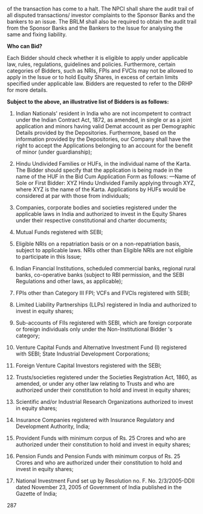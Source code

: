 of the transaction has come to a halt. The NPCI shall share the audit trail of all disputed transactions/ investor complaints to the Sponsor Banks and the bankers to an issue. The BRLM shall also be required to obtain the audit trail from the Sponsor Banks and the Bankers to the Issue for analysing the same and fixing liability.

**Who can Bid?**

Each Bidder should check whether it is eligible to apply under applicable law, rules, regulations, guidelines and policies. Furthermore, certain categories of Bidders, such as NRIs, FPIs and FVCIs may not be allowed to apply in the Issue or to hold Equity Shares, in excess of certain limits specified under applicable law. Bidders are requested to refer to the DRHP for more details.

**Subject to the above, an illustrative list of Bidders is as follows:**

1. Indian Nationals' resident in India who are not incompetent to contract under the Indian Contract Act, 1872, as amended, in single or as a joint application and minors having valid Demat account as per Demographic Details provided by the Depositories. Furthermore, based on the information provided by the Depositories, our Company shall have the right to accept the Applications belonging to an account for the benefit of minor (under guardianship);

2. Hindu Undivided Families or HUFs, in the individual name of the Karta. The Bidder should specify that the application is being made in the name of the HUF in the Bid Cum Application Form as follows: —Name of Sole or First Bidder: XYZ Hindu Undivided Family applying through XYZ, where XYZ is the name of the Karta. Applications by HUFs would be considered at par with those from individuals;

3. Companies, corporate bodies and societies registered under the applicable laws in India and authorized to invest in the Equity Shares under their respective constitutional and charter documents;

4. Mutual Funds registered with SEBI;

5. Eligible NRIs on a repatriation basis or on a non-repatriation basis, subject to applicable laws. NRIs other than Eligible NRIs are not eligible to participate in this Issue;

6. Indian Financial Institutions, scheduled commercial banks, regional rural banks, co-operative banks (subject to RBI permission, and the SEBI Regulations and other laws, as applicable);

7. FPIs other than Category III FPI; VCFs and FVCIs registered with SEBI;

8. Limited Liability Partnerships (LLPs) registered in India and authorized to invest in equity shares;

9. Sub-accounts of FIIs registered with SEBI, which are foreign corporate or foreign individuals only under the Non-Institutional Bidder 's category;

10. Venture Capital Funds and Alternative Investment Fund (I) registered with SEBI; State Industrial Development Corporations;

11. Foreign Venture Capital Investors registered with the SEBI;

12. Trusts/societies registered under the Societies Registration Act, 1860, as amended, or under any other law relating to Trusts and who are authorized under their constitution to hold and invest in equity shares;

13. Scientific and/or Industrial Research Organizations authorized to invest in equity shares;

14. Insurance Companies registered with Insurance Regulatory and Development Authority, India;

15. Provident Funds with minimum corpus of Rs. 25 Crores and who are authorized under their constitution to hold and invest in equity shares;

16. Pension Funds and Pension Funds with minimum corpus of Rs. 25 Crores and who are authorized under their constitution to hold and invest in equity shares;

17. National Investment Fund set up by Resolution no. F. No. 2/3/2005-DDII dated November 23, 2005 of Government of India published in the Gazette of India;

287